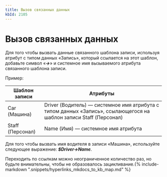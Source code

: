 ```yaml
---
title: Вызов связанных данных
kbId: 2105
---
```


# Вызов связанных данных

Для того чтобы вызвать данные связанного шаблона записи, используя атрибут с типом данных «Запись», который ссылается на этот шаблон, добавьте символ «***->***» и системное имя вызываемого атрибута связанного шаблона записи.

Пример:

| Шаблон записи | Атрибуты |
| --- | --- |
| Car (Машина) | Driver (Водитель) — системное имя атрибута с типом данных «Запись», ссылающегося на шаблон записи Staff (Персонал) |
| Staff (Персонал) | Name (Имя) — системное имя атрибута |

Для того чтобы вызвать имя водителя в записи «Машина», используйте следующее выражение: ***$Driver->Name***.

Переходить по ссылкам можно неограниченное количество раз, но будьте внимательны, чтобы не образовалось зацикливание.{% include-markdown ".snippets/hyperlinks_mkdocs_to_kb_map.md" %}

